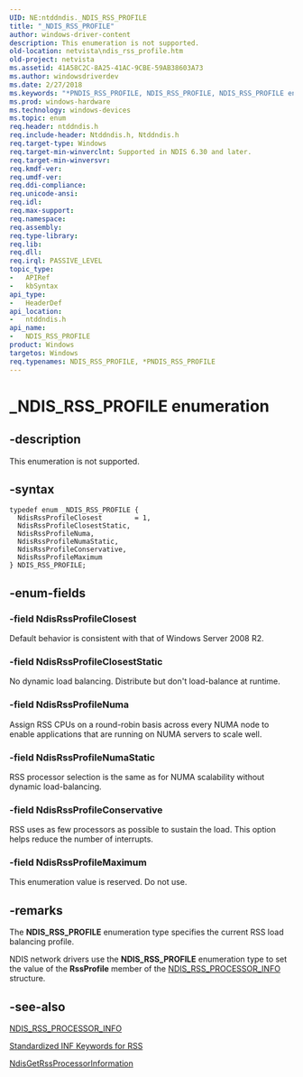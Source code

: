 ```yaml
---
UID: NE:ntddndis._NDIS_RSS_PROFILE
title: "_NDIS_RSS_PROFILE"
author: windows-driver-content
description: This enumeration is not supported.
old-location: netvista\ndis_rss_profile.htm
old-project: netvista
ms.assetid: 41A58C2C-8A25-41AC-9CBE-59AB38603A73
ms.author: windowsdriverdev
ms.date: 2/27/2018
ms.keywords: "*PNDIS_RSS_PROFILE, NDIS_RSS_PROFILE, NDIS_RSS_PROFILE enumeration [Network Drivers Starting with Windows Vista], NdisRssProfileClosest, NdisRssProfileClosestStatic, NdisRssProfileConservative, NdisRssProfileMaximum, NdisRssProfileNuma, NdisRssProfileNumaStatic, _NDIS_RSS_PROFILE, netvista.ndis_rss_profile, ntddndis/NDIS_RSS_PROFILE, ntddndis/NdisRssProfileClosest, ntddndis/NdisRssProfileClosestStatic, ntddndis/NdisRssProfileConservative, ntddndis/NdisRssProfileMaximum, ntddndis/NdisRssProfileNuma, ntddndis/NdisRssProfileNumaStatic"
ms.prod: windows-hardware
ms.technology: windows-devices
ms.topic: enum
req.header: ntddndis.h
req.include-header: Ntddndis.h, Ntddndis.h
req.target-type: Windows
req.target-min-winverclnt: Supported in NDIS 6.30 and later.
req.target-min-winversvr: 
req.kmdf-ver: 
req.umdf-ver: 
req.ddi-compliance: 
req.unicode-ansi: 
req.idl: 
req.max-support: 
req.namespace: 
req.assembly: 
req.type-library: 
req.lib: 
req.dll: 
req.irql: PASSIVE_LEVEL
topic_type:
-	APIRef
-	kbSyntax
api_type:
-	HeaderDef
api_location:
-	ntddndis.h
api_name:
-	NDIS_RSS_PROFILE
product: Windows
targetos: Windows
req.typenames: NDIS_RSS_PROFILE, *PNDIS_RSS_PROFILE
---
```


# _NDIS_RSS_PROFILE enumeration


## -description


This enumeration is not supported.


## -syntax


````
typedef enum _NDIS_RSS_PROFILE { 
  NdisRssProfileClosest        = 1,
  NdisRssProfileClosestStatic,
  NdisRssProfileNuma,
  NdisRssProfileNumaStatic,
  NdisRssProfileConservative,
  NdisRssProfileMaximum
} NDIS_RSS_PROFILE;
````


## -enum-fields




### -field NdisRssProfileClosest

Default behavior is consistent with that of Windows Server 2008 R2.


### -field NdisRssProfileClosestStatic

No dynamic load balancing. Distribute but don't load-balance at runtime.


### -field NdisRssProfileNuma

Assign RSS CPUs on a round-robin basis across every NUMA node to enable applications that are running on NUMA servers to scale well.


### -field NdisRssProfileNumaStatic

RSS processor selection is the same as for NUMA scalability without dynamic load-balancing.


### -field NdisRssProfileConservative

RSS uses as few processors as possible to sustain the load. This option helps reduce the number of interrupts.


### -field NdisRssProfileMaximum

This enumeration  value is reserved. Do not use.


## -remarks



The <b>NDIS_RSS_PROFILE</b> enumeration type specifies the current  RSS load balancing profile.

NDIS network drivers use the <b>NDIS_RSS_PROFILE</b> enumeration type to set the value of the <b>RssProfile</b> member of the <a href="..\ntddndis\ns-ntddndis-_ndis_rss_processor_info.md">NDIS_RSS_PROCESSOR_INFO</a> structure.




## -see-also

<a href="..\ntddndis\ns-ntddndis-_ndis_rss_processor_info.md">NDIS_RSS_PROCESSOR_INFO</a>



<a href="https://msdn.microsoft.com/0ea0d6f7-0dc5-40dd-a706-4712e19dbfdb">Standardized INF Keywords for RSS</a>



<a href="..\ndis\nf-ndis-ndisgetrssprocessorinformation.md">
   NdisGetRssProcessorInformation</a>



 

 


